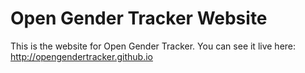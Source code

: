 # Open Gender Tracker Website

This is the website for Open Gender Tracker. You can see it live here:
http://opengendertracker.github.io

